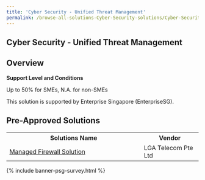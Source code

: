 ```yaml
---
title: 'Cyber Security - Unified Threat Management'
permalink: /browse-all-solutions-Cyber-Security-solutions/Cyber-Security---Unified-Threat-Management
---
```


## Cyber Security - Unified Threat Management
## Overview

**Support Level and Conditions**

Up to 50% for SMEs, N.A. for non-SMEs

This solution is supported by Enterprise Singapore (EnterpriseSG).

## Pre-Approved Solutions

<table>
<tr>
<th style='width: auto;'><b>Solutions Name</b></th>
<th style='width: 30%;'><b>Vendor</b></th>
</tr>
<tr>
<td><a href='/productivity-solutions-grant/solutionrepo/solution1772' target='_blank'>Managed Firewall Solution</a><br></td>
<td>LGA Telecom Pte Ltd</td>
</tr>
</table>

{% include banner-psg-survey.html %}
